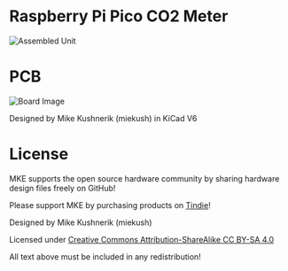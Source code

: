 # Raspberry Pi Pico CO2 Meter

![Assembled Unit](https://github.com/miekush/pico-scd41-co2-meter/blob/main/pico_co2_monitor.JPG)

# PCB
![Board Image](https://github.com/miekush/pico-scd41-co2-meter/blob/main/board_front.png)

Designed by Mike Kushnerik (miekush) in KiCad V6

# License

MKE supports the open source hardware community by sharing hardware design files freely on GitHub!

Please support MKE by purchasing products on [Tindie](https://www.tindie.com/stores/mkengineering/)!

Designed by Mike Kushnerik (miekush)

Licensed under [Creative Commons Attribution-ShareAlike CC BY-SA 4.0](http://creativecommons.org/licenses/by-sa/4.0/)

All text above must be included in any redistribution!
